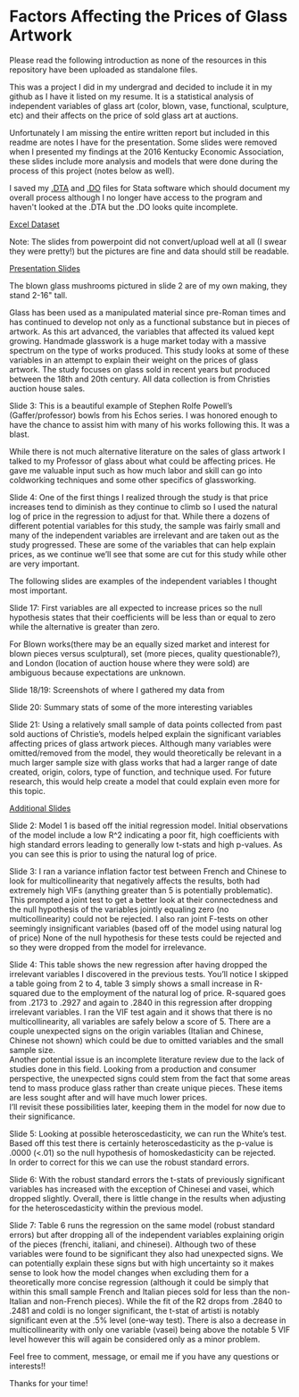 # Factors Affecting the Prices of Glass Artwork
Please read the following introduction as none of the resources in this repository have been uploaded as standalone files.

This was a project I did in my undergrad and decided to include it in my github as I have it listed on my resume.
It is a statistical analysis of independent variables of glass art (color, blown, vase, functional, sculpture, etc) 
and their affects on the price of sold glass art at auctions.

Unfortunately I am missing the entire written report but included in this readme are notes I have for the presentation.
Some slides were removed when I presented my findings at the 2016 Kentucky Economic Association, these slides include
more analysis and models that were done during the process of this project (notes below as well).

I saved my [.DTA](https://github.com/evamintz/Factors_Affecting_GlassArt_Price/blob/master/Glass%20project.dta) and [.DO](https://github.com/evamintz/Factors_Affecting_GlassArt_Price/blob/master/Glass%20project%20do-file.do)
files for Stata software which should document my overall process although I no longer have access to the program and haven't looked at the .DTA but the .DO looks quite incomplete.

[Excel Dataset](https://github.com/evamintz/Factors_Affecting_GlassArt_Price/blob/master/Glass%20auction%20price%20data.xlsx)



Note: The slides from powerpoint did not convert/upload well at all (I swear they were pretty!) but the pictures are fine and data should still be readable.

[Presentation Slides](https://github.com/evamintz/Factors_Affecting_GlassArt_Price/blob/master/Factors%20Affecting%20the%20Prices%20of%20Glass%20Artwork.pdf)

The blown glass mushrooms pictured in slide 2 are of my own making, they stand 2-16" tall.

Glass has been used as a manipulated material since pre-Roman times and has continued to develop not only as a 
functional substance but in pieces of artwork.  As this art advanced, the variables that affected its valued kept 
growing.  Handmade glasswork is a huge market today with a massive spectrum on the type of works produced.  This 
study looks at some of these variables in an attempt to explain their weight on the prices of glass artwork.  The 
study focuses on glass sold in recent years but produced between the 18th and 20th century.  All data collection 
is from Christies auction house sales.  

Slide 3: This is a beautiful example of Stephen Rolfe Powell’s (Gaffer/professor) bowls from his Echos series. I was honored enough to have the chance to assist him with many of his works following this. It was a blast. 

While there is not much alternative literature on the sales of glass artwork I talked to my Professor of glass about what could be affecting prices.  He gave me valuable input such as how much labor and skill can go into coldworking techniques and some other specifics of glassworking.  

Slide 4: One of the first things I realized through the study is that price increases tend to diminish as they continue to 
climb so I used the natural log of price in the regression to adjust for that.  While there a dozens of different 
potential variables for this study, the sample was fairly small and many of the independent variables are irrelevant 
and are taken out as the study progressed.  These are some of the variables that can help explain prices, as we continue 
we’ll see that some are cut for this study while other are very important.

The following slides are examples of the independent variables I thought most important.

Slide 17:
First variables are all expected to increase prices so the null hypothesis states that their coefficients will be 
less than or equal to zero while the alternative is greater than zero.

For Blown works(there may be an equally sized market and interest for blown pieces versus sculptural), set 
(more pieces, quality questionable?), and London (location of auction house where they were sold) are ambiguous 
because expectations are unknown.

Slide 18/19: Screenshots of where I gathered my data from

Slide 20: Summary stats of some of the more interesting variables

Slide 21:
Using a relatively small sample of data points collected from past sold auctions of Christie’s, 
models helped explain the significant variables affecting prices of glass artwork pieces.  Although 
many variables were omitted/removed from the model, they would theoretically be relevant in a much 
larger sample size with glass works that had a larger range of date created, origin, colors, type of
function, and technique used.  For future research, this would help create a model that could explain
even more for this topic.

[Additional Slides](https://github.com/evamintz/Factors_Affecting_GlassArt_Price/blob/master/Additional%20Tests.pdf)

Slide 2: Model 1 is based off the initial regression model.  Initial observations of the model include a low R^2 
indicating a poor fit, high coefficients with high standard errors leading to generally low t-stats and 
high p-values. As you can see this is prior to using the natural log of price.  

Slide 3: I ran a variance inflation factor test between French and Chinese to look for multicollinearity that 
negatively affects the results, both had extremely high VIFs (anything greater than 5 is potentially problematic).  
This prompted a joint test to get a better look at their connectedness and the null hypothesis of the variables 
jointly equaling zero (no multicollinearity) could not be rejected.  I also ran joint F-tests on other seemingly 
insignificant variables (based off of the model using natural log of price) None of the null hypothesis for these 
tests could be rejected and so they were dropped from the model for irrelevance.

Slide 4: This table shows the new regression after having dropped the irrelevant variables I discovered in the 
previous tests.  You’ll notice I skipped a table going from 2 to 4, table 3 simply shows a small increase in 
R-squared due to the employment of the natural log of price. R-squared goes from .2173 to .2927 and again to .2840 
in this regression after dropping irrelevant variables.  I ran the VIF test again and it shows that there is no 
multicollinearity, all variables are safely below a score of 5.  There are a couple unexpected signs on the origin 
variables (Italian and Chinese, Chinese not shown) which could be due to omitted variables and the small sample size.  
Another potential issue is an incomplete literature review due to the lack of studies done in this field.  Looking 
from a production and consumer perspective, the unexpected signs could stem from the fact that some areas tend to 
mass produce glass rather than create unique pieces.  These items are less sought after and will have much lower prices.  
I’ll revisit these possibilities later, keeping them in the model for now due to their significance.  

Slide 5:
Looking at possible heteroscedasticity, we can run the White’s test. Based off this test there is certainly 
heteroscedasticity as the p-value is .0000 (<.01) so the null hypothesis of homoskedasticity can be rejected.  
In order to correct for this we can use the robust standard errors. 

Slide 6: With the robust standard errors the t-stats of previously significant variables has increased with 
the exception of Chinesei and vasei, which dropped slightly.  Overall, there is little change in the results 
when adjusting for the heteroscedasticity within the previous model.

Slide 7: Table 6 runs the regression on the same model (robust standard errors) but after dropping all of the 
independent variables explaining origin of the pieces (frenchi, italiani, and chinesei).  Although two of these 
variables were found to be significant they also had unexpected signs.  We can potentially explain these signs 
but with high uncertainty so it makes sense to look how the model changes when excluding them for a theoretically 
more concise regression (although it could be simply that within this small sample French and Italian pieces sold 
for less than the non-Italian and non-French pieces).  While the fit of the R2 drops from .2840 to .2481 and coldi 
is no longer significant, the t-stat of artisti is notably significant even at the .5% level (one-way test).  There 
is also a decrease in multicollinearity with only one variable (vasei) being above the notable 5 VIF level however 
this will again be considered only as a minor problem.  


Feel free to comment, message, or email me if you have any questions or interests!!

Thanks for your time!
